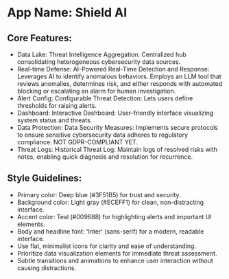 # **App Name**: Shield AI

## Core Features:

- Data Lake: Threat Intelligence Aggregation: Centralized hub consolidating heterogeneous cybersecurity data sources.
- Real-time Defense: AI-Powered Real-Time Detection and Response: Leverages AI to identify anomalous behaviors. Employs an LLM tool that reviews anomalies, determines risk, and either responds with automated blocking or escalating an alarm for human investigation.
- Alert Config: Configurable Threat Detection: Lets users define thresholds for raising alerts.
- Dashboard: Interactive Dashboard: User-friendly interface visualizing system status and threats.
- Data Protection: Data Security Measures: Implements secure protocols to ensure sensitive cybersecurity data adheres to regulatory compliance. NOT GDPR-COMPLIANT YET.
- Threat Logs: Historical Threat Log: Maintain logs of resolved risks with notes, enabling quick diagnosis and resolution for recurrence.

## Style Guidelines:

- Primary color: Deep blue (#3F51B5) for trust and security.
- Background color: Light gray (#ECEFF1) for clean, non-distracting interface.
- Accent color: Teal (#009688) for highlighting alerts and important UI elements.
- Body and headline font: 'Inter' (sans-serif) for a modern, readable interface.
- Use flat, minimalist icons for clarity and ease of understanding.
- Prioritize data visualization elements for immediate threat assessment.
- Subtle transitions and animations to enhance user interaction without causing distractions.